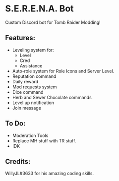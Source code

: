 # S.E.R.E.N.A. Bot
Custom Discord bot for Tomb Raider Modding!

## Features:
 - Leveling system for:
   - Level
   - Cred
   - Assistance
 - Auto-role system for Role Icons and Server Level.
 - Reputation command
 - Daily reward
 - Mod requests system
 - Dice command
 - Herb and Sewer Chocolate commands
 - Level up notification
 - Join message

## To Do:
 - Moderation Tools
 - Replace MH stuff with TR stuff.
 - IDK

## Credits:
WillyJL#3633 for his amazing coding skills.
